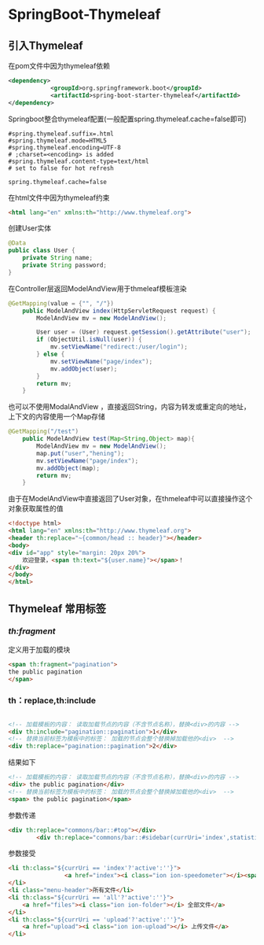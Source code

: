# SpringBoot-Thymeleaf

## 引入Thymeleaf

在pom文件中因为thymeleaf依赖

```xml
<dependency>
			<groupId>org.springframework.boot</groupId>
			<artifactId>spring-boot-starter-thymeleaf</artifactId>
</dependency>
```

Springboot整合thymeleaf配置(一般配置spring.thymeleaf.cache=false即可)

```properties
#spring.thymeleaf.suffix=.html
#spring.thymeleaf.mode=HTML5
#spring.thymeleaf.encoding=UTF-8
# ;charset=<encoding> is added
#spring.thymeleaf.content-type=text/html
# set to false for hot refresh

spring.thymeleaf.cache=false
```

在html文件中因为thymeleaf约束

```html
<html lang="en" xmlns:th="http://www.thymeleaf.org">
```

创建User实体

```java
@Data
public class User {
	private String name;
	private String password;
}
```

在Controller层返回ModelAndView用于thmeleaf模板渲染

```java
@GetMapping(value = {"", "/"})
	public ModelAndView index(HttpServletRequest request) {
		ModelAndView mv = new ModelAndView();

		User user = (User) request.getSession().getAttribute("user");
		if (ObjectUtil.isNull(user)) {
			mv.setViewName("redirect:/user/login");
		} else {
			mv.setViewName("page/index");
			mv.addObject(user);
		}
		return mv;
	}
```

也可以不使用ModalAndView ，直接返回String，内容为转发或重定向的地址，上下文的内容使用一个Map存储

```java
@GetMapping("/test")
    public ModelAndView test(Map<String,Object> map){
	    ModelAndView mv = new ModelAndView();
	    map.put("user","hening");
	    mv.setViewName("page/index");
	    mv.addObject(map);
	    return mv;
    }
```

由于在ModelAndView中直接返回了User对象，在thmeleaf中可以直接操作这个对象获取属性的值

```html
<!doctype html>
<html lang="en" xmlns:th="http://www.thymeleaf.org">
<header th:replace="~{common/head :: header}"></header>
<body>
<div id="app" style="margin: 20px 20%">
	欢迎登录，<span th:text="${user.name}"></span>！
</div>
</body>
</html>
```



## Thymeleaf 常用标签

### *th:fragment*

定义用于加载的模块

```html
<span th:fragment="pagination"> 
the public pagination
</span>
```

### th：**replace**,th:include



```html

<!-- 加载模板的内容： 读取加载节点的内容（不含节点名称），替换<div>的内容 -->
<div th:include="pagination::pagination">1</div>
<!-- 替换当前标签为模板中的标签： 加载的节点会整个替换掉加载他的<div>  -->
<div th:replace="pagination::pagination">2</div>
```

结果如下

```html
<!-- 加载模板的内容： 读取加载节点的内容（不含节点名称），替换<div>的内容 -->
<div> the public pagination</div>
<!-- 替换当前标签为模板中的标签： 加载的节点会整个替换掉加载他的<div>  -->
<span> the public pagination</span>
```

参数传递

```html
<div th:replace="commons/bar::#top"></div>
		<div th:replace="commons/bar::#sidebar(currUri='index',statistics = ${statistics})"></div>
```

参数接受

```html
<li th:class="${currUri == 'index'?'active':''}">
                <a href="index"><i class="ion ion-speedometer"></i><span>使用情况</span></a>
</li>
<li class="menu-header">所有文件</li>
<li th:class="${currUri == 'all'?'active':''}">
    <a href="files"><i class="ion ion-folder"></i> 全部文件</a>
</li>
<li th:class="${currUri == 'upload'?'active':''}">
    <a href="upload"><i class="ion ion-upload"></i> 上传文件</a>
</li>
```

